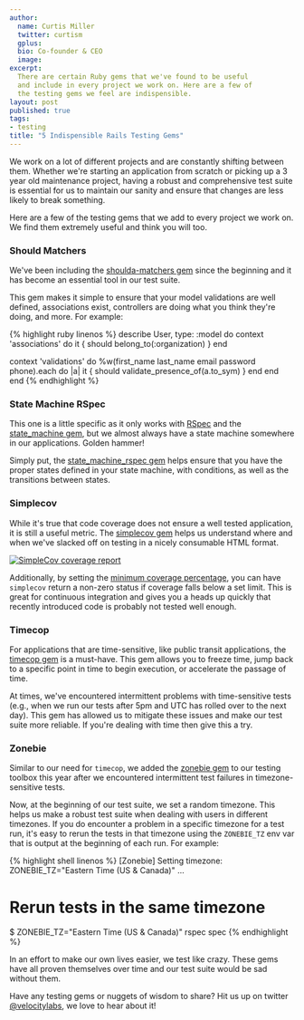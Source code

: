 ```yaml
---
author:
  name: Curtis Miller
  twitter: curtism
  gplus:
  bio: Co-founder & CEO
  image:
excerpt:
  There are certain Ruby gems that we've found to be useful
  and include in every project we work on. Here are a few of
  the testing gems we feel are indispensible.
layout: post
published: true
tags:
- testing
title: "5 Indispensible Rails Testing Gems"
---
```


We work on a lot of different projects and are constantly shifting
between them. Whether we're starting an application from scratch
or picking up a 3 year old maintenance project, having a robust
and comprehensive test suite is essential for us to maintain our sanity
and ensure that changes are less likely to break something.

Here are a few of the testing gems that we add to every project we
work on. We find them extremely useful and think you will too.

### Should Matchers

We've been including the
[shoulda-matchers gem](https://github.com/thoughtbot/shoulda-matchers)
since the beginning and it has become an essential tool in our test suite.

This gem makes it simple to ensure that your model validations are
well defined, associations exist, controllers are doing what you think
they're doing, and more. For example:

{% highlight ruby linenos %}
describe User, type: :model do
  context 'associations' do
    it { should belong_to(:organization) }
  end

  context 'validations' do
    %w(first_name last_name email password phone).each do |a|
      it { should validate_presence_of(a.to_sym) }
    end
  end
end
{% endhighlight %}

### State Machine RSpec

This one is a little specific as it only works with
[RSpec](http://rspec.info/)
and the
[state_machine gem](https://github.com/pluginaweek/state_machine),
but we almost always have a state machine somewhere in our
applications. Golden hammer!

Simply put, the
[state\_machine\_rspec gem](https://github.com/modocache/state_machine_rspec)
helps ensure that you have the proper states defined in your state machine,
with conditions, as well as the transitions between states.

### Simplecov

While it's true that code coverage does not ensure a well tested
application, it is still a useful metric. The
[simplecov gem](https://github.com/colszowka/simplecov)
helps us understand where and when we've slacked off on testing in
a nicely consumable HTML format.

<a href="http://colszowka.github.com/simplecov/devise_result-0.5.3.png">
  <img src="http://colszowka.github.com/simplecov/devise_result-0.5.3.png" alt="SimpleCov coverage report" class="img-responsive">
</a>

Additionally, by setting the
[minimum coverage percentage](https://github.com/colszowka/simplecov#minimum-coverage),
you can have `simplecov` return a non-zero status if coverage falls
below a set limit. This is great for continuous integration and gives
you a heads up quickly that recently introduced code is probably not
tested well enough.

### Timecop

For applications that are time-sensitive, like public transit
applications, the
[timecop gem](https://github.com/travisjeffery/timecop)
is a must-have. This gem allows you to freeze time, jump back
to a specific point in time to begin execution, or accelerate the
passage of time.

At times, we've encountered intermittent problems with time-sensitive
tests (e.g., when we run our tests after 5pm and UTC has rolled over
to the next day). This gem has allowed us to mitigate these issues and
make our test suite more reliable. If you're dealing with time then give
this a try.

### Zonebie

Similar to our need for `timecop`, we added the
[zonebie gem](https://github.com/alindeman/zonebie)
to our testing toolbox this year after we encountered intermittent
test failures in timezone-sensitive tests.

Now, at the beginning of our test suite, we set a random timezone. This
helps us make a robust test suite when dealing with users in different
timezones. If you do encounter a problem in a specific timezone for a
test run, it's easy to rerun the tests in that timezone using the `ZONEBIE_TZ`
env var that is output at the beginning of each run. For example:

{% highlight shell linenos %}
[Zonebie] Setting timezone: ZONEBIE_TZ="Eastern Time (US & Canada)"
...

# Rerun tests in the same timezone
$ ZONEBIE_TZ="Eastern Time (US & Canada)" rspec spec
{% endhighlight %}

In an effort to make our own lives easier, we test like crazy. These
gems have all proven themselves over time and our test suite would be
sad without them.

Have any testing gems or nuggets of wisdom to share? Hit us up on
twitter
[@velocitylabs](https://twitter.com/velocitylabs),
we love to hear about it!


